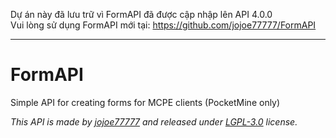 Dự án này đã lưu trữ vì FormAPI đã được cập nhập lên API 4.0.0\
Vui lòng sử dụng FormAPI mới tại: https://github.com/jojoe77777/FormAPI

---

# FormAPI

Simple API for creating forms for MCPE clients (PocketMine only)

*This API is made by [jojoe77777](https://github.com/jojoe77777) and released under [LGPL-3.0](https://github.com/PocketMine-MP-VN-Group/FormAPI/blob/master/LICENSE) license.*
